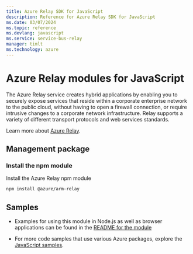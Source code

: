 ```yaml
---
title: Azure Relay SDK for JavaScript
description: Reference for Azure Relay SDK for JavaScript
ms.date: 03/07/2024
ms.topic: reference
ms.devlang: javascript
ms.service: service-bus-relay
manager: timlt
ms.technology: azure
---
```

# Azure Relay modules for JavaScript

The Azure Relay service creates hybrid applications by enabling you to securely expose services that reside within a corporate enterprise network to the public cloud, without having to open a firewall connection, or require intrusive changes to a corporate network infrastructure. Relay supports a variety of different transport protocols and web services standards.

Learn more about [Azure Relay](https://docs.microsoft.com/azure/service-bus-relay/relay-what-is-it).

## Management package

### Install the npm module

Install the Azure Relay npm module

```bash
npm install @azure/arm-relay
```

## Samples

* Examples for using this module in Node.js as well as browser applications can be found in the [README for the module](https://www.npmjs.com/package/@azure/arm-relay)

* For more code samples that use various Azure packages, explore the [JavaScript samples](https://docs.microsoft.com/samples/browse/?languages=javascript).